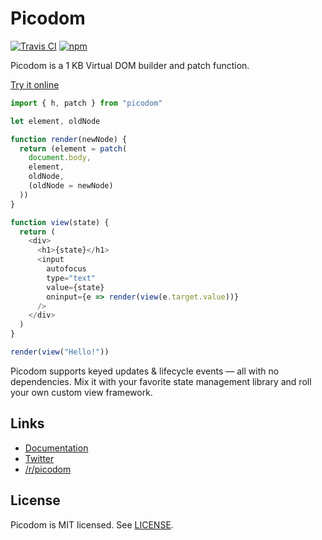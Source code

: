 # Picodom
[![Travis CI](https://img.shields.io/travis/picodom/picodom/master.svg)](https://travis-ci.org/picodom/picodom)
[![npm](https://img.shields.io/npm/v/picodom.svg)](https://www.npmjs.org/package/picodom)

Picodom is a 1 KB Virtual DOM builder and patch function.

[Try it online](https://codepen.io/picodom/pen/BRbJpG?editors=0010)

```js
import { h, patch } from "picodom"

let element, oldNode

function render(newNode) {
  return (element = patch(
    document.body,
    element,
    oldNode,
    (oldNode = newNode)
  ))
}

function view(state) {
  return (
    <div>
      <h1>{state}</h1>
      <input
        autofocus
        type="text"
        value={state}
        oninput={e => render(view(e.target.value))}
      />
    </div>
  )
}

render(view("Hello!"))
```

Picodom supports keyed updates & lifecycle events — all with no dependencies. Mix it with your favorite state management library and roll your own custom view framework.

## Links

- [Documentation](/docs)
- [Twitter](https://twitter.com/picodom)
- [/r/picodom](https://www.reddit.com/r/picodom)

## License

Picodom is MIT licensed. See [LICENSE](/LICENSE.md).
